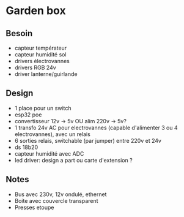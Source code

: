 # Garden box

## Besoin

- capteur températeur
- capteur humidité sol
- drivers électrovannes
- drivers RGB 24v
- driver lanterne/guirlande

## Design

- 1 place pour un switch
- esp32 poe
- convertisseur 12v -> 5v OU alim 220v -> 5v?
- 1 transfo 24v AC pour electrovannes (capable d'alimenter 3 ou 4 electrovannes), avec un relais
- 6 sorties relais, switchable (par jumper) entre 220v et 24v
- ds 18b20
- capteur humidité avec ADC
- led driver: design a part ou carte d'extension ?

## Notes

- Bus avec 230v, 12v ondulé, ethernet
- Boite avec couvercle transparent
- Presses etoupe
